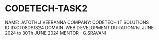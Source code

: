 # CODETECH-TASK2
NAME: JATOTHU VEERANNA
COMPANY: CODETECH IT SOLUTIONS
ID:ID:CT08DS1324
DOMAIN :WEB DEVELOPMENT
DURATION:1st JUNE 2024 to 30Th JUNE 2024
MENTOR : G.SRAVANI


